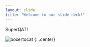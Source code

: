 ```yaml
---
layout: slide
title: "Welcome to our slide deck!"
---
```


SuperQAT!

![boxertocat](https://octodex.github.com/images/boxertocat_octodex.jpg)
{: .center}
